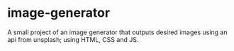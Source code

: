 # image-generator

A small project of an image generator that outputs desired images using an api from unsplash; using HTML, CSS and JS.
